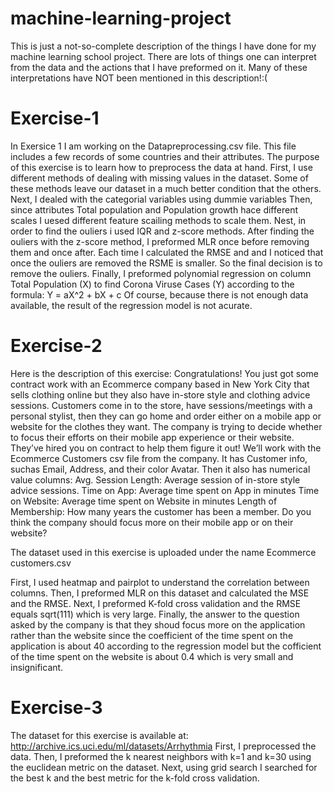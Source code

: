 # machine-learning-project

This is just a not-so-complete description of the things I have done for my machine learning school project. There are lots of things one can interpret from the data and the actions that I have preformed on it. Many of these interpretations have NOT been mentioned in this description!:(

# Exercise-1
In Exersice 1 I am working on the Datapreprocessing.csv file. This file includes a few records of some countries and their attributes. The purpose of this exercise is to learn how to preprocess the data at hand. 
First, I use different methods of dealing with missing values in the dataset. Some of these methods leave our dataset in a much better condition that the others. 
Next, I dealed with the categorial variables using dummie variables
Then, since attributes Total population and Population growth hace different scales I uesed different feature scailing methods to scale them.
Nest, in order to find the ouliers i used IQR and z-score methods. After finding the ouliers with the z-score method, I preformed MLR once before removing them and once after. Each time I calculated the RMSE and and I noticed that once the ouliers are removed the RSME is smaller. So the final decision is to remove the ouliers.
Finally, I preformed polynomial regression on column Total Population (X) to find Corona Viruse Cases (Y) according to the formula: Y = aX^2 + bX + c 
Of course, because there is not enough data available, the result of the regression model is not acurate.

# Exercise-2
Here is the description of this exercise:
Congratulations! You just got some contract work with an Ecommerce company based
in New York City that sells clothing online but they also have in-store style and clothing
advice sessions. Customers come in to the store, have sessions/meetings with a personal
stylist, then they can go home and order either on a mobile app or website for the clothes
they want.
The company is trying to decide whether to focus their efforts on their mobile app experience
or their website. They’ve hired you on contract to help them figure it out!
We’ll work with the Ecommerce Customers csv file from the company. It has Customer
info, suchas Email, Address, and their color Avatar. Then it also has numerical value
columns:
Avg. Session Length: Average session of in-store style advice sessions.
Time on App: Average time spent on App in minutes
Time on Website: Average time spent on Website in minutes
Length of Membership: How many years the customer has been a member.
Do you think the company should focus more on their mobile app or on their website?



The dataset used in this exercise is uploaded under the name Ecommerce customers.csv

First, I used heatmap and pairplot to understand the correlation between columns.
Then, I preformed MLR on this dataset and calculated the MSE and the RMSE.
Next, I preformed K-fold cross validation and the RMSE equals sqrt(111) which is very large.
Finally, the answer to the question asked by the company is that they shoud focus more on the application rather than the website since the coefficient of the time spent on the application is about 40 according to the regression model but the cofficient of the time spent on the website is about 0.4 which is very small and insignificant.


# Exercise-3

The dataset for this exercise is available at: http://archive.ics.uci.edu/ml/datasets/Arrhythmia
First, I preprocessed the data. Then, I preformed the k nearest neighbors with k=1 and k=30 using the euclidean metric on the dataset. 
Next, using grid search I searched for the best k and the best metric for the k-fold cross validation.

